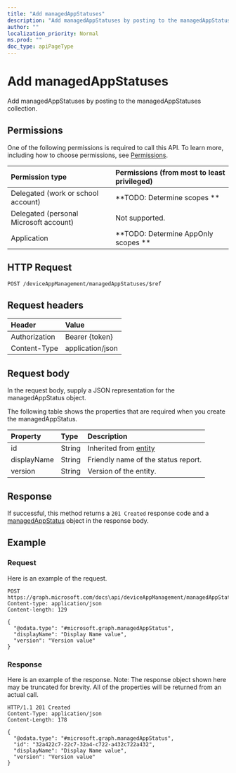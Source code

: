 ```yaml
---
title: "Add managedAppStatuses"
description: "Add managedAppStatuses by posting to the managedAppStatuses collection."
author: ""
localization_priority: Normal
ms.prod: ""
doc_type: apiPageType
---
```


# Add managedAppStatuses

Add managedAppStatuses by posting to the managedAppStatuses collection.

## Permissions
One of the following permissions is required to call this API. To learn more, including how to choose permissions, see [Permissions](/concepts/permissions-reference.md).

|Permission type|Permissions (from most to least privileged)|
|:---|:---|
|Delegated (work or school account)|**TODO: Determine scopes **|
|Delegated (personal Microsoft account)|Not supported.|
|Application|**TODO: Determine AppOnly scopes **|

## HTTP Request
<!-- {
  "blockType": "ignored"
}
-->
``` http
POST /deviceAppManagement/managedAppStatuses/$ref
```

## Request headers
|Header|Value|
|:---|:---|
|Authorization|Bearer {token}|
|Content-Type|application/json|

## Request body
In the request body, supply a JSON representation for the managedAppStatus object.

The following table shows the properties that are required when you create the managedAppStatus.

|Property|Type|Description|
|:---|:---|:---|
|id|String| Inherited from [entity](../resources/entity.md)|
|displayName|String|Friendly name of the status report.|
|version|String|Version of the entity.|



## Response
If successful, this method returns a `201 Created` response code and a [managedAppStatus](../resources/managedappstatus.md) object in the response body.

## Example

### Request
Here is an example of the request.
<!-- {
  "blockType": "request",
  "name": "create_managedappstatus_from_"
}
-->
``` http
POST https://graph.microsoft.com/docs\api/deviceAppManagement/managedAppStatuses
Content-type: application/json
Content-length: 129

{
  "@odata.type": "#microsoft.graph.managedAppStatus",
  "displayName": "Display Name value",
  "version": "Version value"
}
```

### Response
Here is an example of the response. Note: The response object shown here may be truncated for brevity. All of the properties will be returned from an actual call.
<!-- {
  "blockType": "response",
  "truncated": true,
  "@odata.type": "microsoft.graph.managedappstatus"
}
-->
``` http
HTTP/1.1 201 Created
Content-Type: application/json
Content-Length: 178

{
  "@odata.type": "#microsoft.graph.managedAppStatus",
  "id": "32a422c7-22c7-32a4-c722-a432c722a432",
  "displayName": "Display Name value",
  "version": "Version value"
}
```

